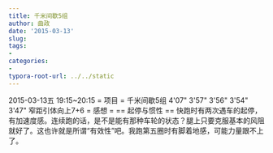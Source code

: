 ```yaml
---
title: 千米间歇5组
author: 曲政
date: '2015-03-13'
slug: 
tags:
- 
categories:
- 
typora-root-url: ../../static
---
```


2015-03-13五 19:15~20:15
= 项目 =
千米间歇5组
4'07" 3'57" 3'56" 3'54" 3'47"
窄距引体向上7+6
= 感想 =
== 起停与惯性 ==
快跑时有两次遇车的起停，有加速度感。连续跑的话，是不是能有那种车轮的状态？腿上只要克服基本的风阻就好了。这也许就是所谓“有效性”吧。我跑第五圈时有脚着地感，可能力量跟不上了。